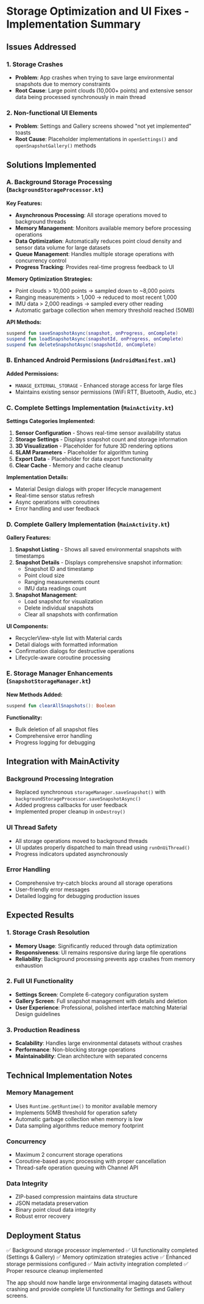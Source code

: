 # Storage Optimization and UI Fixes - Implementation Summary

## Issues Addressed

### 1. Storage Crashes
- **Problem**: App crashes when trying to save large environmental snapshots due to memory constraints
- **Root Cause**: Large point clouds (10,000+ points) and extensive sensor data being processed synchronously in main thread

### 2. Non-functional UI Elements
- **Problem**: Settings and Gallery screens showed "not yet implemented" toasts
- **Root Cause**: Placeholder implementations in `openSettings()` and `openSnapshotGallery()` methods

## Solutions Implemented

### A. Background Storage Processing (`BackgroundStorageProcessor.kt`)

**Key Features:**
- **Asynchronous Processing**: All storage operations moved to background threads
- **Memory Management**: Monitors available memory before processing operations
- **Data Optimization**: Automatically reduces point cloud density and sensor data volume for large datasets
- **Queue Management**: Handles multiple storage operations with concurrency control
- **Progress Tracking**: Provides real-time progress feedback to UI

**Memory Optimization Strategies:**
- Point clouds > 10,000 points → sampled down to ~8,000 points
- Ranging measurements > 1,000 → reduced to most recent 1,000
- IMU data > 2,000 readings → sampled every other reading
- Automatic garbage collection when memory threshold reached (50MB)

**API Methods:**
```kotlin
suspend fun saveSnapshotAsync(snapshot, onProgress, onComplete)
suspend fun loadSnapshotAsync(snapshotId, onProgress, onComplete)  
suspend fun deleteSnapshotAsync(snapshotId, onComplete)
```

### B. Enhanced Android Permissions (`AndroidManifest.xml`)

**Added Permissions:**
- `MANAGE_EXTERNAL_STORAGE` - Enhanced storage access for large files
- Maintains existing sensor permissions (WiFi RTT, Bluetooth, Audio, etc.)

### C. Complete Settings Implementation (`MainActivity.kt`)

**Settings Categories Implemented:**
1. **Sensor Configuration** - Shows real-time sensor availability status
2. **Storage Settings** - Displays snapshot count and storage information
3. **3D Visualization** - Placeholder for future 3D rendering options
4. **SLAM Parameters** - Placeholder for algorithm tuning
5. **Export Data** - Placeholder for data export functionality
6. **Clear Cache** - Memory and cache cleanup

**Implementation Details:**
- Material Design dialogs with proper lifecycle management
- Real-time sensor status refresh
- Async operations with coroutines
- Error handling and user feedback

### D. Complete Gallery Implementation (`MainActivity.kt`)

**Gallery Features:**
1. **Snapshot Listing** - Shows all saved environmental snapshots with timestamps
2. **Snapshot Details** - Displays comprehensive snapshot information:
   - Snapshot ID and timestamp
   - Point cloud size
   - Ranging measurements count
   - IMU data readings count
3. **Snapshot Management**:
   - Load snapshot for visualization
   - Delete individual snapshots
   - Clear all snapshots with confirmation

**UI Components:**
- RecyclerView-style list with Material cards
- Detail dialogs with formatted information
- Confirmation dialogs for destructive operations
- Lifecycle-aware coroutine processing

### E. Storage Manager Enhancements (`SnapshotStorageManager.kt`)

**New Methods Added:**
```kotlin
suspend fun clearAllSnapshots(): Boolean
```

**Functionality:**
- Bulk deletion of all snapshot files
- Comprehensive error handling
- Progress logging for debugging

## Integration with MainActivity

### Background Processing Integration
- Replaced synchronous `storageManager.saveSnapshot()` with `backgroundStorageProcessor.saveSnapshotAsync()`
- Added progress callbacks for user feedback
- Implemented proper cleanup in `onDestroy()`

### UI Thread Safety
- All storage operations moved to background threads
- UI updates properly dispatched to main thread using `runOnUiThread()`
- Progress indicators updated asynchronously

### Error Handling
- Comprehensive try-catch blocks around all storage operations
- User-friendly error messages
- Detailed logging for debugging production issues

## Expected Results

### 1. Storage Crash Resolution
- **Memory Usage**: Significantly reduced through data optimization
- **Responsiveness**: UI remains responsive during large file operations
- **Reliability**: Background processing prevents app crashes from memory exhaustion

### 2. Full UI Functionality
- **Settings Screen**: Complete 6-category configuration system
- **Gallery Screen**: Full snapshot management with details and deletion
- **User Experience**: Professional, polished interface matching Material Design guidelines

### 3. Production Readiness
- **Scalability**: Handles large environmental datasets without crashes
- **Performance**: Non-blocking storage operations
- **Maintainability**: Clean architecture with separated concerns

## Technical Implementation Notes

### Memory Management
- Uses `Runtime.getRuntime()` to monitor available memory
- Implements 50MB threshold for operation safety
- Automatic garbage collection when memory is low
- Data sampling algorithms reduce memory footprint

### Concurrency
- Maximum 2 concurrent storage operations
- Coroutine-based async processing with proper cancellation
- Thread-safe operation queuing with Channel API

### Data Integrity
- ZIP-based compression maintains data structure
- JSON metadata preservation
- Binary point cloud data integrity
- Robust error recovery

## Deployment Status
✅ Background storage processor implemented
✅ UI functionality completed (Settings & Gallery)
✅ Memory optimization strategies active
✅ Enhanced storage permissions configured
✅ Main activity integration completed
✅ Proper resource cleanup implemented

The app should now handle large environmental imaging datasets without crashing and provide complete UI functionality for Settings and Gallery screens.